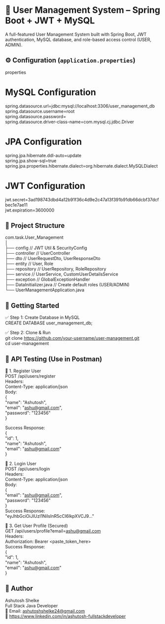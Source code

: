 # 🔐 User Management System – Spring Boot + JWT + MySQL

A full-featured User Management System built with Spring Boot, JWT authentication, MySQL database, and role-based access control (USER, ADMIN).

## ⚙️ Configuration (`application.properties`)

properties  
# MySQL Configuration  
spring.datasource.url=jdbc:mysql://localhost:3306/user_management_db  
spring.datasource.username=root  
spring.datasource.password=  
spring.datasource.driver-class-name=com.mysql.cj.jdbc.Driver  

# JPA Configuration  
spring.jpa.hibernate.ddl-auto=update  
spring.jpa.show-sql=true  
spring.jpa.properties.hibernate.dialect=org.hibernate.dialect.MySQLDialect  

# JWT Configuration  
jwt.secret=3ad198743dbd4a12b91f36c4d9e2c47a13f391b91db66dcbf37dcfbec1e7ae11  
jwt.expiration=3600000  

## 🧱 Project Structure  
com.task.User_Management  
│  
├── config                 // JWT Util & SecurityConfig  
├── controller             // UserController  
├── dto                   // UserRequestDto, UserResponseDto  
├── entity                 // User, Role  
├── repository             // UserRepository, RoleRepository  
├── service                // UserService, CustomUserDetailsService  
├── exception              // GlobalExceptionHandler  
├── DataInitializer.java   // Create default roles (USER/ADMIN)  
└── UserManagementApplication.java  

## 🚀 Getting Started  
✅ Step 1: Create Database in MySQL  
CREATE DATABASE user_management_db;  

✅ Step 2: Clone & Run  
git clone https://github.com/your-username/user-management.git  
cd user-management  

## 🧪 API Testing (Use in Postman)  
🔹 1. Register User  
POST /api/users/register  
Headers:  
Content-Type: application/json  
Body:  
     {  
  "name": "Ashutosh",  
  "email": "ashu@gmail.com",  
  "password": "123456"  
}  

Success Response:  
{  
  "id": 1,  
  "name": "Ashutosh",  
  "email": "ashu@gmail.com"  
}  

🔹 2. Login User  
POST /api/users/login  
Headers:  
Content-Type: application/json  
Body:  
{  
  "email": "ashu@gmail.com",  
  "password": "123456"  
}  
Success Response:  
"eyJhbGciOiJIUzI1NiIsInR5cCI6IkpXVCJ9..."  

🔹 3. Get User Profile (Secured)  
GET /api/users/profile?email=ashu@gmail.com  
Headers:  
Authorization: Bearer <paste_token_here>  
Success Response:  
{  
  "id": 1,  
  "name": "Ashutosh",  
  "email": "ashu@gmail.com"  
}  

## 👤 Author  
Ashutosh Shelke  
Full Stack Java Developer  
📧 Email: ashutoshshelke24@gmail.com  
🔗 https://www.linkedin.com/in/ashutosh-fullstackdeveloper  
